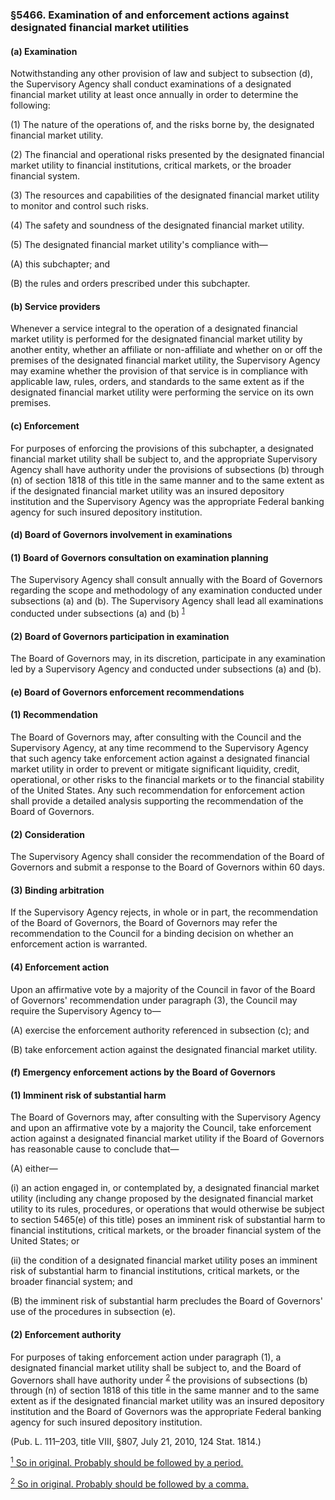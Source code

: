### §5466. Examination of and enforcement actions against designated financial market utilities ###

#### (a) Examination ####

Notwithstanding any other provision of law and subject to subsection (d), the Supervisory Agency shall conduct examinations of a designated financial market utility at least once annually in order to determine the following:

(1) The nature of the operations of, and the risks borne by, the designated financial market utility.

(2) The financial and operational risks presented by the designated financial market utility to financial institutions, critical markets, or the broader financial system.

(3) The resources and capabilities of the designated financial market utility to monitor and control such risks.

(4) The safety and soundness of the designated financial market utility.

(5) The designated financial market utility's compliance with—

(A) this subchapter; and

(B) the rules and orders prescribed under this subchapter.

#### (b) Service providers ####

Whenever a service integral to the operation of a designated financial market utility is performed for the designated financial market utility by another entity, whether an affiliate or non-affiliate and whether on or off the premises of the designated financial market utility, the Supervisory Agency may examine whether the provision of that service is in compliance with applicable law, rules, orders, and standards to the same extent as if the designated financial market utility were performing the service on its own premises.

#### (c) Enforcement ####

For purposes of enforcing the provisions of this subchapter, a designated financial market utility shall be subject to, and the appropriate Supervisory Agency shall have authority under the provisions of subsections (b) through (n) of section 1818 of this title in the same manner and to the same extent as if the designated financial market utility was an insured depository institution and the Supervisory Agency was the appropriate Federal banking agency for such insured depository institution.

#### (d) Board of Governors involvement in examinations ####

#### (1) Board of Governors consultation on examination planning ####

The Supervisory Agency shall consult annually with the Board of Governors regarding the scope and methodology of any examination conducted under subsections (a) and (b). The Supervisory Agency shall lead all examinations conducted under subsections (a) and (b) <sup><a href="#5466_1_target" name="5466_1">1</a></sup>

#### (2) Board of Governors participation in examination ####

The Board of Governors may, in its discretion, participate in any examination led by a Supervisory Agency and conducted under subsections (a) and (b).

#### (e) Board of Governors enforcement recommendations ####

#### (1) Recommendation ####

The Board of Governors may, after consulting with the Council and the Supervisory Agency, at any time recommend to the Supervisory Agency that such agency take enforcement action against a designated financial market utility in order to prevent or mitigate significant liquidity, credit, operational, or other risks to the financial markets or to the financial stability of the United States. Any such recommendation for enforcement action shall provide a detailed analysis supporting the recommendation of the Board of Governors.

#### (2) Consideration ####

The Supervisory Agency shall consider the recommendation of the Board of Governors and submit a response to the Board of Governors within 60 days.

#### (3) Binding arbitration ####

If the Supervisory Agency rejects, in whole or in part, the recommendation of the Board of Governors, the Board of Governors may refer the recommendation to the Council for a binding decision on whether an enforcement action is warranted.

#### (4) Enforcement action ####

Upon an affirmative vote by a majority of the Council in favor of the Board of Governors' recommendation under paragraph (3), the Council may require the Supervisory Agency to—

(A) exercise the enforcement authority referenced in subsection (c); and

(B) take enforcement action against the designated financial market utility.

#### (f) Emergency enforcement actions by the Board of Governors ####

#### (1) Imminent risk of substantial harm ####

The Board of Governors may, after consulting with the Supervisory Agency and upon an affirmative vote by a majority the Council, take enforcement action against a designated financial market utility if the Board of Governors has reasonable cause to conclude that—

(A) either—

(i) an action engaged in, or contemplated by, a designated financial market utility (including any change proposed by the designated financial market utility to its rules, procedures, or operations that would otherwise be subject to section 5465(e) of this title) poses an imminent risk of substantial harm to financial institutions, critical markets, or the broader financial system of the United States; or

(ii) the condition of a designated financial market utility poses an imminent risk of substantial harm to financial institutions, critical markets, or the broader financial system; and

(B) the imminent risk of substantial harm precludes the Board of Governors' use of the procedures in subsection (e).

#### (2) Enforcement authority ####

For purposes of taking enforcement action under paragraph (1), a designated financial market utility shall be subject to, and the Board of Governors shall have authority under <sup><a href="#5466_2_target" name="5466_2">2</a></sup> the provisions of subsections (b) through (n) of section 1818 of this title in the same manner and to the same extent as if the designated financial market utility was an insured depository institution and the Board of Governors was the appropriate Federal banking agency for such insured depository institution.

(Pub. L. 111–203, title VIII, §807, July 21, 2010, 124 Stat. 1814.)

[<sup>1</sup> So in original. Probably should be followed by a period.](#5466_1)

[<sup>2</sup> So in original. Probably should be followed by a comma.](#5466_2)